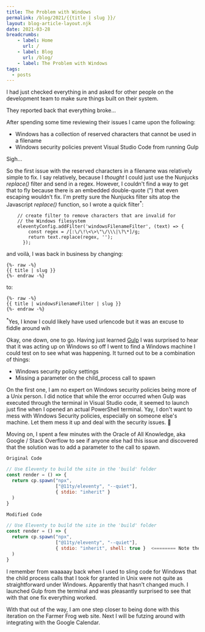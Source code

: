 ```yaml
---
title: The Problem with Windows
permalink: /blog/2021/{{title | slug }}/
layout: blog-article-layout.njk
date: 2021-03-28
breadcrumbs:
    - label: Home
      url: /
    - label: Blog
      url: /blog/
    - label: The Problem with Windows
tags:
  - posts
---
```


<!-- Excerpt Start -->
I had just checked everything in and asked for other people on the development team to make sure things built on their system.

They reported back that everything broke...
<!-- Excerpt End -->
After spending some time reviewing their issues I came upon the following:

* Windows has a collection of reserved characters that cannot be used in a filename
* Windows security policies prevent Visual Studio Code from running Gulp

Sigh...

So the first issue with the reserved characters in a filename was relatively simple to fix. I say relatively, because I _thought_ I could just use the Nunjucks _replace()_ filter and send in a regex. However, I couldn't find a way to get that to fly because there is an embedded double-quote (") that even escaping wouldn't fix. I'm pretty sure the Nunjucks filter sits atop the Javascript _replace()_ function, so I wrote a quick filter<sup>*</sup>:

```
    // create filter to remove characters that are invalid for
    // the Windows filesystem
    eleventyConfig.addFilter('windowsFilenameFilter', (text) => {
        const regex = /[:\/\!\<\>\"\/\\\|\?\*]/g;
        return text.replace(regex, '');
      });
```

and voilà, I was back in business by changing:

```
{%- raw -%}
{{ title | slug }}
{%- endraw -%}
```

to:


```
{%- raw -%}
{{ title | windowsFilenameFilter | slug }}
{%- endraw -%}
```

<sup>*</sup>Yes, I know I could likely have used urlencode but it was an excuse to fiddle around wih

Okay, one down, one to go. Having just learned [Gulp](gulpjs.org) I was surprised to hear that it was acting up on Windows so off I went to find a Windows machine I could test on to see what was happening. It turned out to be a combination of things:

* Windows security policy settings
* Missing a parameter on the child_process call to spawn

On the first one, I am no expert on Windows security policies being more of a Unix person. I did notice that while the error occurred when Gulp was executed through the terminal in Visual Studio code, it seemed to launch just fine when I opened an actual PowerShell terminal. Yay, I don't want to mess with Windows Security policies, especially on someone else's machine. Let them mess it up and deal with the security issues. 	&#129315;

Moving on, I spent a few minutes with the Oracle of All Knowledge, aka Google / Stack Overflow to see if anyone else had this issue and discovered that the solution was to add a parameter to the call to spawn.

```js
Original Code

// Use Eleventy to build the site in the 'build' folder
const render = () => {
  return cp.spawn("npx", 
                  ["@11ty/eleventy", "--quiet"], 
                  { stdio: "inherit" }
  )
}
```

```js
Modified Code

// Use Eleventy to build the site in the 'build' folder
const render = () => {
  return cp.spawn("npx", 
                  ["@11ty/eleventy", "--quiet"], 
                  { stdio: "inherit", shell: true }  <======== Note the addition of shell: true
  )
}
```

I remember from waaaaay back when I used to sling code for Windows that the child process calls that I took for granted in Unix were not quite as straightforward under Windows. Apparently that hasn't changed much. I launched Gulp from the terminal and was pleasantly surprised to see that with that one fix everything worked.

With that out of the way, I am one step closer to being done with this iteration on the Farmer Frog web site. Next I will be futzing around with integrating with the Google Calendar.